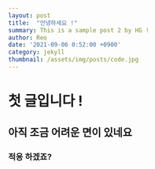 ```yaml
---
layout: post
title:  "안녕하세요 !"
summary: This is a sample post 2 by HG !
author: Reo
date: '2021-09-06 0:52:00 +0900'
category: jekyll
thumbnail: /assets/img/posts/code.jpg
---
```


# 첫 글입니다 !

## 아직 조금 어려운 면이 있네요 

### 적응 하겠죠?